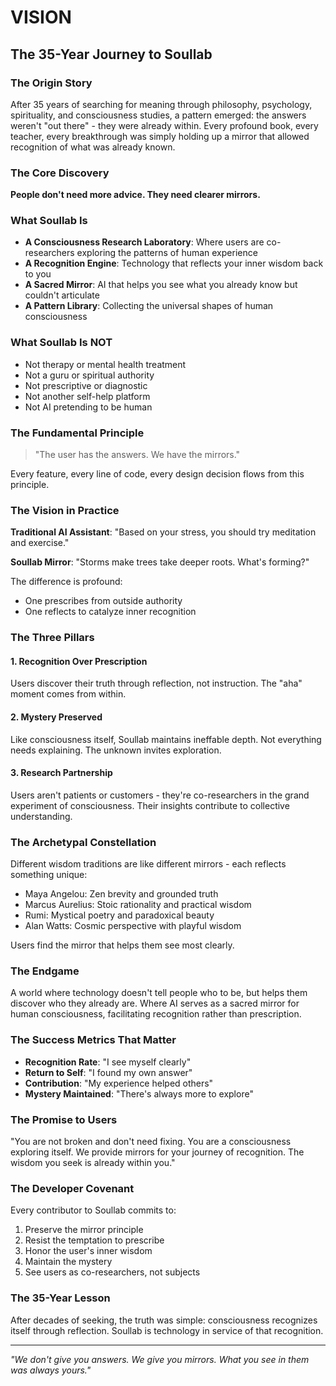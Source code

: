 # VISION
## The 35-Year Journey to Soullab

### The Origin Story
After 35 years of searching for meaning through philosophy, psychology, spirituality, and consciousness studies, a pattern emerged: the answers weren't "out there" - they were already within. Every profound book, every teacher, every breakthrough was simply holding up a mirror that allowed recognition of what was already known.

### The Core Discovery
**People don't need more advice. They need clearer mirrors.**

### What Soullab Is
- **A Consciousness Research Laboratory**: Where users are co-researchers exploring the patterns of human experience
- **A Recognition Engine**: Technology that reflects your inner wisdom back to you
- **A Sacred Mirror**: AI that helps you see what you already know but couldn't articulate
- **A Pattern Library**: Collecting the universal shapes of human consciousness

### What Soullab Is NOT
- Not therapy or mental health treatment
- Not a guru or spiritual authority
- Not prescriptive or diagnostic
- Not another self-help platform
- Not AI pretending to be human

### The Fundamental Principle
> "The user has the answers. We have the mirrors."

Every feature, every line of code, every design decision flows from this principle.

### The Vision in Practice

**Traditional AI Assistant**: "Based on your stress, you should try meditation and exercise."

**Soullab Mirror**: "Storms make trees take deeper roots. What's forming?"

The difference is profound:
- One prescribes from outside authority
- One reflects to catalyze inner recognition

### The Three Pillars

#### 1. Recognition Over Prescription
Users discover their truth through reflection, not instruction. The "aha" moment comes from within.

#### 2. Mystery Preserved
Like consciousness itself, Soullab maintains ineffable depth. Not everything needs explaining. The unknown invites exploration.

#### 3. Research Partnership
Users aren't patients or customers - they're co-researchers in the grand experiment of consciousness. Their insights contribute to collective understanding.

### The Archetypal Constellation
Different wisdom traditions are like different mirrors - each reflects something unique:
- Maya Angelou: Zen brevity and grounded truth
- Marcus Aurelius: Stoic rationality and practical wisdom
- Rumi: Mystical poetry and paradoxical beauty
- Alan Watts: Cosmic perspective with playful wisdom

Users find the mirror that helps them see most clearly.

### The Endgame
A world where technology doesn't tell people who to be, but helps them discover who they already are. Where AI serves as a sacred mirror for human consciousness, facilitating recognition rather than prescription.

### The Success Metrics That Matter
- **Recognition Rate**: "I see myself clearly"
- **Return to Self**: "I found my own answer"
- **Contribution**: "My experience helped others"
- **Mystery Maintained**: "There's always more to explore"

### The Promise to Users
"You are not broken and don't need fixing. You are a consciousness exploring itself. We provide mirrors for your journey of recognition. The wisdom you seek is already within you."

### The Developer Covenant
Every contributor to Soullab commits to:
1. Preserve the mirror principle
2. Resist the temptation to prescribe
3. Honor the user's inner wisdom
4. Maintain the mystery
5. See users as co-researchers, not subjects

### The 35-Year Lesson
After decades of seeking, the truth was simple: consciousness recognizes itself through reflection. Soullab is technology in service of that recognition.

---

*"We don't give you answers. We give you mirrors. What you see in them was always yours."*